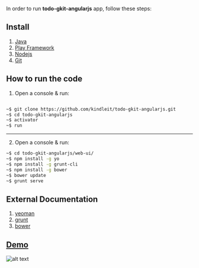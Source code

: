 In order to run **todo-gkit-angularjs** app, follow these steps:

## Install

1. [Java](https://www.java.com/en/download/help/download_options.xml)
2. [Play Framework](http://www.playframework.com/download)
3. [Nodejs](http://nodejs.org/download/)
4. [Git](http://git-scm.com/book/en/Getting-Started-Installing-Git])


## How to run the code

1. Open a console & run:

```bash

~$ git clone https://github.com/kindleit/todo-gkit-angularjs.git
~$ cd todo-gkit-angularjs
~$ activator
~$ run

```
---

2. Open a console & run: 

```bash
~$ cd todo-gkit-angularjs/web-ui/
~$ npm install -g yo              
~$ npm install -g grunt-cli      
~$ npm install -g bower           
~$ bower update
~$ grunt serve

```

## External Documentation

1. [yeoman](http://yeoman.io/)
2. [grunt](http://gruntjs.com/getting-started)
3. [bower](http://bower.io/)

## [Demo](http://todo-gkit-angularjs.herokuapp.com/)

![alt text](https://github.com/kindleit/todo-gkit-angularjs/blob/fbencosme/tutorial/todo.png "Demo")
